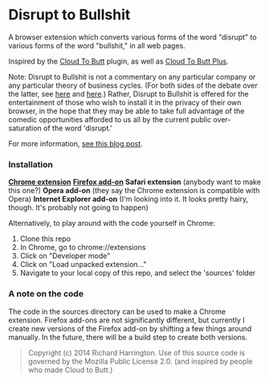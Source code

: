 Disrupt to Bullshit
===================

A browser extension which converts various forms of the word "disrupt" to various forms of the word "bullshit," in all web pages.

Inspired by the [Cloud To Butt](https://github.com/panicsteve/cloud-to-butt) plugin, as well as [Cloud To Butt Plus](https://github.com/hank/cloud-to-butt).

Note: Disrupt to Bullshit is not a commentary on any particular company or any particular theory of business cycles. (For both sides of the debate over the latter, see [here](http://www.newyorker.com/reporting/2014/06/23/140623fa_fact_lepore?currentPage=all) and [here](http://www.businessweek.com/articles/2014-06-20/clayton-christensen-responds-to-new-yorker-takedown-of-disruptive-innovation).) Rather, Disrupt to Bullshit is offered for the entertainment of those who wish to install it in the privacy of their own browser, in the hope that they may be able to take full advantage of the comedic opportunities afforded to us all by the current public over-saturation of the word 'disrupt.'

For more information, [see this blog post](http://www.codelearningdoing.com/disrupt-to-bullshit/).


### Installation

**[Chrome extension](https://chrome.google.com/webstore/detail/disrupt-to-bullshit/mahaemfhlcjficbbkbpmkbhhenfnikcf)**
**[Firefox add-on](https://addons.mozilla.org/en-US/firefox/addon/disrupt-to-bullshit/)**
**Safari extension** (anybody want to make this one?)
**Opera add-on** (they say the Chrome extension is compatible with Opera)
**Internet Explorer add-on** (I'm looking into it. It looks pretty hairy, though. It's probably not going to happen)

Alternatively, to play around with the code yourself in Chrome:

1. Clone this repo
2. In Chrome, go to chrome://extensions
3. Click on "Developer mode"
4. Click on "Load unpacked extension..."
5. Navigate to your local copy of this repo, and select the 'sources' folder

### A note on the code

The code in the sources directory can be used to make a Chrome extension. Firefox add-ons are not significantly different, but currently I create new versions of the Firefox add-on by shifting a few things around manually. In the future, there will be a build step to create both versions.


>Copyright (c) 2014 Richard Harrington.
>Use of this source code is governed by the Mozilla Public License 2.0.
>(and inspired by people who made Cloud to Butt.)
